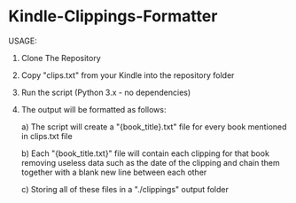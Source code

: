 # Kindle-Clippings-Formatter

USAGE:

1) Clone The Repository
2) Copy "clips.txt" from your Kindle into the repository folder
3) Run the script (Python 3.x - no dependencies)
4) The output will be formatted as follows:

    a) The script will create a "{book_title}.txt" file for every book mentioned in clips.txt file

    b) Each "{book_title.txt}" file will contain each clipping for that book removing useless data such as the date of the clipping and chain them together with a blank new line between each other

    c) Storing all of these files in a "./clippings" output folder
